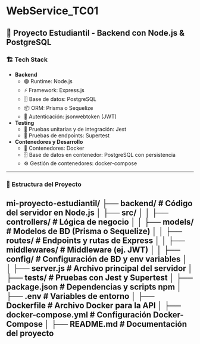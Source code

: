 # WebService_TC01

## 🚀 Proyecto Estudiantil - Backend con Node.js & PostgreSQL

### 🏗 Tech Stack
- **Backend**
  - 🟢 Runtime: Node.js
  - ⚡ Framework: Express.js
  - 🗄 Base de datos: PostgreSQL
  - 📦 ORM: Prisma o Sequelize
  - 🔑 Autenticación: jsonwebtoken (JWT)
- **Testing**
  - 🧪 Pruebas unitarias y de integración: Jest
  - 📡 Pruebas de endpoints: Supertest
- **Contenedores y Desarrollo**
  - 🐳 Contenedores: Docker
  - 🗄 Base de datos en contenedor: PostgreSQL con persistencia
  - ⚙️ Gestión de contenedores: docker-compose

---
### 📂 Estructura del Proyecto
mi-proyecto-estudiantil/ ├── backend/ # Código del servidor en Node.js │ ├── src/ │ │ ├── controllers/ # Lógica de negocio │ │ ├── models/ # Modelos de BD (Prisma o Sequelize) │ │ ├── routes/ # Endpoints y rutas de Express │ │ ├── middlewares/ # Middleware (ej. JWT) │ │ ├── config/ # Configuración de BD y env variables │ │ ├── server.js # Archivo principal del servidor │ ├── tests/ # Pruebas con Jest y Supertest │ ├── package.json # Dependencias y scripts npm │ ├── .env # Variables de entorno │ ├── Dockerfile # Archivo Docker para la API │ ├── docker-compose.yml # Configuración Docker-Compose │ ├── README.md # Documentación del proyecto
---
